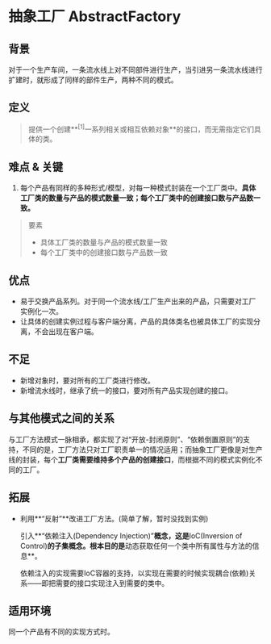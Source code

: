 # 抽象工厂 AbstractFactory
## 背景
对于一个生产车间，一条流水线上对不同部件进行生产，当引进另一条流水线进行扩建时，就形成了同样的部件生产，两种不同的模式。

## 定义
>提供一个创建**<sup>[1]</sup>一系列相关或相互依赖对象**的接口，而无需指定它们具体的类。

## 难点 & 关键
1. 每个产品有同样的多种形式/模型，对每一种模式封装在一个工厂类中。**具体工厂类的数量与产品的模式数量一致；每个工厂类中的创建接口数与产品数一致。**

> 要素
> + 具体工厂类的数量与产品的模式数量一致
> + 每个工厂类中的创建接口数与产品数一致

## 优点
+ 易于交换产品系列。对于同一个流水线/工厂生产出来的产品，只需要对工厂实例化一次。
+ 让具体的创建实例过程与客户端分离，产品的具体类名也被具体工厂的实现分离，不会出现在客户端。

## 不足
+ 新增对象时，要对所有的工厂类进行修改。
+ 新增流水线时，继承了统一的接口，要对所有产品实现创建的接口。

## 与其他模式之间的关系
与工厂方法模式一脉相承，都实现了对“开放-封闭原则”、“依赖倒置原则”的支持，不同的是，工厂方法只对工厂职责单一的情况适用；而抽象工厂更像是对生产线的封装，每个**工厂类需要维持多个产品的创建接口**，而根据不同的模式实例化不同的工厂。

## 拓展
+ 利用**“反射”**改进工厂方法。(简单了解，暂时没找到实例)
      
   引入**“依赖注入(Dependency Injection)”**概念，这是**IoC(Inversion of Control)**的子集概念。根本目的是**动态获取任何一个类中所有属性与方法的信息**。
   
   依赖注入的实现需要IoC容器的支持，以实现在需要的时候实现耦合(依赖)关系——即把需要的接口实现注入到需要的类中。

## 适用环境
同一个产品有不同的实现方式时。
